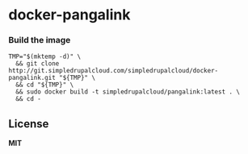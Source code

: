 # docker-pangalink

### Build the image

    TMP="$(mktemp -d)" \
      && git clone http://git.simpledrupalcloud.com/simpledrupalcloud/docker-pangalink.git "${TMP}" \
      && cd "${TMP}" \
      && sudo docker build -t simpledrupalcloud/pangalink:latest . \
      && cd -

## License

**MIT**
